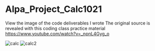 # Alpa_Project_Calc1021
View the image of the code deliverables I wrote
The original source is revealed with this coding class practice material
https://www.youtube.com/watch?v=_npnL4Gyg_o

![calc](https://user-images.githubusercontent.com/114552823/196908423-53a13ac5-5b90-4a26-9c9a-8c6d422466cb.png)
![calc2](https://user-images.githubusercontent.com/114552823/196908435-ca8c2bb1-397d-4732-875f-e43730862579.png)

